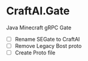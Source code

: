 # CraftAI.Gate
Java Minecraft gRPC Gate

- [ ] Rename SEGate to CraftAI
- [ ] Remove Legacy Bost proto
- [ ] Create Proto file